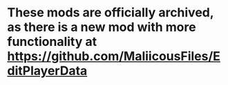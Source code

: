 # These mods are officially archived, as there is a new mod with more functionality at https://github.com/MaliicousFiles/EditPlayerData
